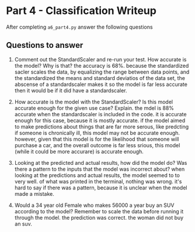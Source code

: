 # Part 4 - Classification Writeup

After completing `a6_part4.py` answer the following questions

## Questions to answer

1. Comment out the StandardScaler and re-run your test. How accurate is the model? Why is that?
the accuracy is 68%. because the standardized sacler scales the data, by equalizing the range between data points, and the standardized the means and standard deviatios of the data set, the abscense of a standardscaler makes it so the model is far less accurate then it would be if it did have a standardscaler.

2. How accurate is the model with the StandardScaler? Is this model accurate enough for the given use case? Explain.
the mdel is 88% accurate when the standardscaler is included in the code. it is accurate enough for this case, because it is mostly accurate. if the model aimed to make predictions about things that are far more serous, like predcting if someone is chronically ill, this model may not be accurate enough. however, given that this model is for the likelihood that someone will purchase a car, and the overall outcome is far less srious, this model (while it could be more accurare) is accurate enough.

3. Looking at the predicted and actual results, how did the model do? Was there a pattern to the inputs that the model was incorrect about?
when looking at the predictions and actual results, the model seemed to to very well. of what was printed in the terminal, nothing was wrong. it's hard to say if there was a pattern, because it is unclear when the model made a mistake.

4. Would a 34 year old Female who makes 56000 a year buy an SUV according to the model? Remember to scale the data before running it through the model.
the prediction was correct. the woman did not buy an suv.

